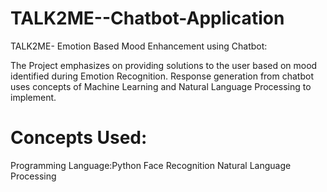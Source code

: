 # TALK2ME--Chatbot-Application
TALK2ME- Emotion Based Mood Enhancement using Chatbot:

The Project emphasizes on providing solutions to the user based on mood identified during Emotion Recognition. Response generation from chatbot uses concepts 
of Machine Learning and Natural Language Processing to implement.

# Concepts Used:
Programming Language:Python
Face Recognition
Natural Language Processing

